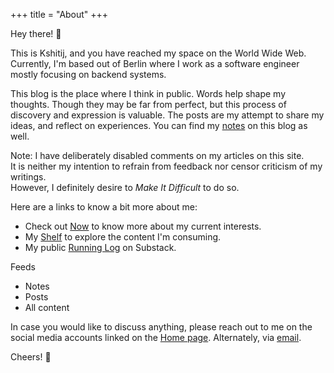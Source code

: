 +++
title = "About"
+++

Hey there! :wave:

This is Kshitij, and you have reached my space on the World Wide Web.
Currently, I'm based out of Berlin where I work as a software engineer mostly focusing on backend systems.

This blog is the place where I think in public. 
Words help shape my thoughts. Though they may be far from perfect, but this process of discovery and expression is valuable.
The posts are my attempt to share my ideas, and reflect on experiences.
You can find my [notes](https://kshitij10496.github.io/notes/) on this blog as well.

Note: I have deliberately disabled comments on my articles on this site.  
It is neither my intention to refrain from feedback nor censor criticism of my writings.  
However, I definitely desire to *Make It Difficult* to do so.

Here are a links to know a bit more about me:

- Check out [Now](https://kshitij10496.github.io/now) to know more about my current interests.
- My [Shelf](https://kshitij10496.github.io/shelf) to explore the content I'm consuming.
- My public [Running Log](https://runnerblues.substack.com/) on Substack.

Feeds

- Notes [](https://kshitij10496.github.io/notes/index.xml)
- Posts [](https://kshitij10496.github.io/posts/index.xml)
- All content [](https://kshitij10496.github.io/index.xml)


In case you would like to discuss anything, please reach out to me on the social media accounts linked on the [Home page](https://kshitij10496.github.io). Alternately, via [email](mailto:kshitij.saraogi@gmail.com).

Cheers! :beer:
